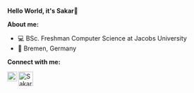 **Hello World, it's Sakar👋**

**About me:**

- 💻 BSc. Freshman Computer Science at Jacobs University
- 📍 Bremen, Germany


**Connect with me:**

<a href="https://www.linkedin.com/in/sakarg/">
  <img align="left" alt="Sakar's LinkedIn" width="22px" src="https://cdn.exclaimer.com/Handbook%20Images/linkedin-icon_128x128.png?_ga=2.82811990.1712353861.1614541669-81690672.1614541669" />
</a>

<a href="mailto:sakargopal@gmail.com">
  <img align="left" alt="Sakar's Gmail" width="33px" src="https://www.logo.wine/a/logo/Gmail/Gmail-Logo.wine.svg" />
</a>
